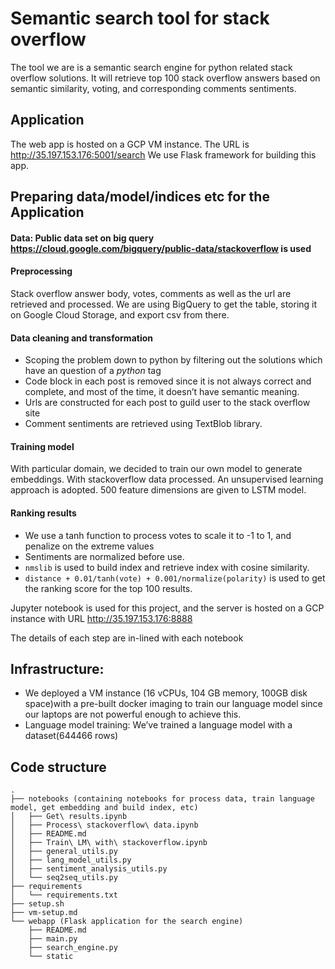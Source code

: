 # Semantic search tool for stack overflow 

The tool we are is a semantic search engine for python related stack overflow solutions. It will retrieve top 100 stack overflow answers based on semantic similarity, voting, and corresponding comments sentiments.

## Application
The web app is hosted on a GCP VM instance. The URL is http://35.197.153.176:5001/search
We use Flask framework for building this app.

## Preparing data/model/indices etc for the Application

#### Data: Public data set on big query https://cloud.google.com/bigquery/public-data/stackoverflow is used
#### Preprocessing
Stack overflow answer body, votes, comments as well as the url are retrieved and processed. We are using BigQuery to get the table, storing it on Google Cloud Storage, and export csv from there.

#### Data cleaning and transformation
- Scoping the problem down to python by filtering out the solutions which have an question of a *python* tag
- Code block in each post is removed since it is not always correct and complete, and most of the time, it doesn’t have semantic meaning.
- Urls are constructed for each post to guild user to the stack overflow site
- Comment sentiments are retrieved using TextBlob library.

#### Training model
With particular domain, we decided to train our own model to generate embeddings. With stackoverflow data processed. An unsupervised learning approach is adopted. 500 feature dimensions are given to LSTM model.

#### Ranking results
- We use a tanh function to process votes to scale it to -1 to 1, and penalize on the extreme values
- Sentiments are normalized before use.
- `nmslib` is used to build index and retrieve index with cosine similarity. 
- `distance + 0.01/tanh(vote) + 0.001/normalize(polarity)` is used to get the ranking score for the top 100 results.

Jupyter notebook is used for this project, and the server is hosted on a GCP instance with URL http://35.197.153.176:8888

The details of each step are in-lined with each notebook

## Infrastructure: 
- We deployed a VM instance (16 vCPUs, 104 GB memory, 100GB disk space)with a pre-built docker imaging to train our language model since our laptops are not powerful enough to achieve this.
- Language model training: 
We’ve trained a language model with a dataset(644466 rows)

## Code structure

```
.
├── notebooks (containing notebooks for process data, train language model, get embedding and build index, etc)
│   ├── Get\ results.ipynb
│   ├── Process\ stackoverflow\ data.ipynb
│   ├── README.md
│   ├── Train\ LM\ with\ stackoverflow.ipynb
│   ├── general_utils.py
│   ├── lang_model_utils.py
│   ├── sentiment_analysis_utils.py
│   └── seq2seq_utils.py
├── requirements
│   └── requirements.txt
├── setup.sh
├── vm-setup.md
└── webapp (Flask application for the search engine)
    ├── README.md
    ├── main.py
    ├── search_engine.py
    └── static
```



